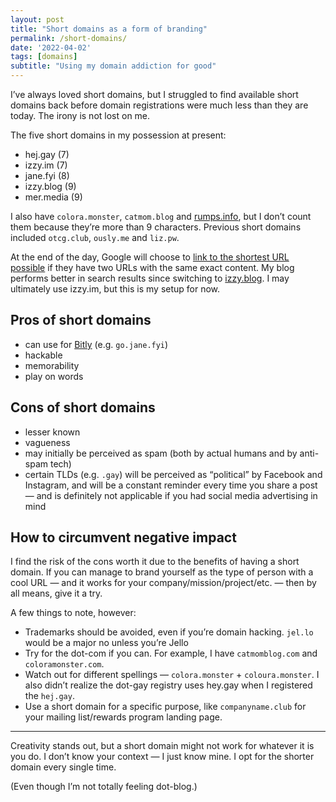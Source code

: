 ```yaml
---
layout: post
title: "Short domains as a form of branding"
permalink: /short-domains/
date: '2022-04-02'
tags: [domains]
subtitle: "Using my domain addiction for good"
---
```


I’ve always loved short domains, but I struggled to find available short domains back before domain registrations were much less than they are today. The irony is not lost on me.

The five short domains in my possession at present:
* hej.gay (7)
* izzy.im (7)
* jane.fyi (8)
* izzy.blog (9)
* mer.media (9)

I also have ``colora.monster``, ``catmom.blog`` and [rumps.info](https://rumps.info), but I don’t count them because they’re more than 9 characters. Previous short domains included ``otcg.club``, ``ously.me`` and ``liz.pw``.

At the end of the day, Google will choose to [link to the shortest URL possible](https://www.youtube.com/watch?v=4FkSZIW6d48) if they have two URLs with the same exact content. My blog performs better in search results since switching to [izzy.blog](//izzy.blog). I may ultimately use izzy.im, but this is my setup for now.

## Pros of short domains
* can use for [Bitly](//bit.ly) (e.g. ``go.jane.fyi``)
* hackable
* memorability
* play on words

## Cons of short domains
* lesser known
* vagueness
* may initially be perceived as spam (both by actual humans and by anti-spam tech)
* certain TLDs (e.g. ``.gay``) will be perceived as “political” by Facebook and Instagram, and will be a constant reminder every time you share a post — and is definitely not applicable if you had social media advertising in mind

## How to circumvent negative impact
I find the risk of the cons worth it due to the benefits of having a short domain. If you can manage to brand yourself as the type of person with a cool URL — and it works for your company/mission/project/etc. — then by all means, give it a try.

A few things to note, however:
* Trademarks should be avoided, even if you’re domain hacking. ``jel.lo`` would be a major no unless you’re Jello
* Try for the dot-com if you can. For example, I have ``catmomblog.com`` and ``coloramonster.com``.
* Watch out for different spellings — ``colora.monster`` + ``coloura.monster``. I also didn’t realize the dot-gay registry uses hey.gay when I registered the ``hej.gay``.
* Use a short domain for a specific purpose, like ``companyname.club`` for your mailing list/rewards program landing page.

----
Creativity stands out, but a short domain might not work for whatever it is you do. I don’t know your context — I just know mine. I opt for the shorter domain every single time.

(Even though I’m not totally feeling dot-blog.)
